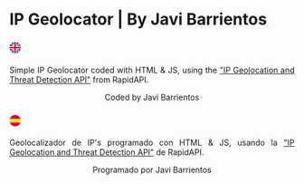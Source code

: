 # IP Geolocator | By Javi Barrientos

### <img src="/assets/en.png"  style="width: 4%" alt="en" title="en">

<p style="text-align: justify;">
    Simple IP Geolocator coded with HTML & JS, using the <a href="https://rapidapi.com/ipregistry3-ipregistry/api/ip-geolocation-and-threat-detection/">"IP Geolocation and Threat Detection API"</a> from RapidAPI.
</p>

<p align="center">Coded by Javi Barrientos</p>

### <img src="/assets/es.png" style="width: 4%" alt="es" title="es">

<p style="text-align: justify">
    Geolocalizador de IP's programado con HTML & JS, usando la <a href="https://rapidapi.com/ipregistry3-ipregistry/api/ip-geolocation-and-threat-detection/">"IP Geolocation and Threat Detection API"</a> de RapidAPI.
</p>

<p align="center">Programado por Javi Barrientos</p>
